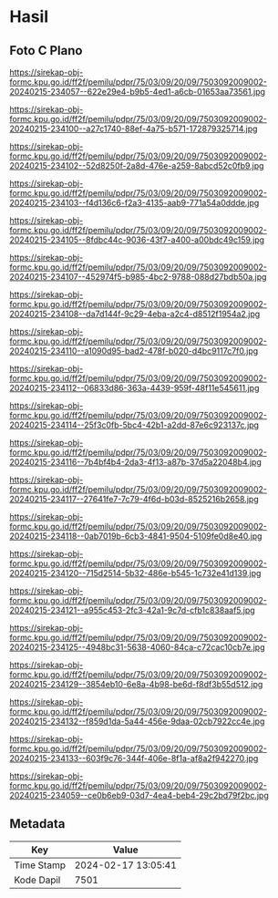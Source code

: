 # Hasil

## Foto C Plano

https://sirekap-obj-formc.kpu.go.id/ff2f/pemilu/pdpr/75/03/09/20/09/7503092009002-20240215-234057--622e29e4-b9b5-4ed1-a6cb-01653aa73561.jpg

https://sirekap-obj-formc.kpu.go.id/ff2f/pemilu/pdpr/75/03/09/20/09/7503092009002-20240215-234100--a27c1740-88ef-4a75-b571-172879325714.jpg

https://sirekap-obj-formc.kpu.go.id/ff2f/pemilu/pdpr/75/03/09/20/09/7503092009002-20240215-234102--52d8250f-2a8d-476e-a259-8abcd52c0fb9.jpg

https://sirekap-obj-formc.kpu.go.id/ff2f/pemilu/pdpr/75/03/09/20/09/7503092009002-20240215-234103--f4d136c6-f2a3-4135-aab9-771a54a0ddde.jpg

https://sirekap-obj-formc.kpu.go.id/ff2f/pemilu/pdpr/75/03/09/20/09/7503092009002-20240215-234105--8fdbc44c-9036-43f7-a400-a00bdc49c159.jpg

https://sirekap-obj-formc.kpu.go.id/ff2f/pemilu/pdpr/75/03/09/20/09/7503092009002-20240215-234107--452974f5-b985-4bc2-9788-088d27bdb50a.jpg

https://sirekap-obj-formc.kpu.go.id/ff2f/pemilu/pdpr/75/03/09/20/09/7503092009002-20240215-234108--da7d144f-9c29-4eba-a2c4-d8512f1954a2.jpg

https://sirekap-obj-formc.kpu.go.id/ff2f/pemilu/pdpr/75/03/09/20/09/7503092009002-20240215-234110--a1090d95-bad2-478f-b020-d4bc9117c7f0.jpg

https://sirekap-obj-formc.kpu.go.id/ff2f/pemilu/pdpr/75/03/09/20/09/7503092009002-20240215-234112--06833d86-363a-4439-959f-48f11e545611.jpg

https://sirekap-obj-formc.kpu.go.id/ff2f/pemilu/pdpr/75/03/09/20/09/7503092009002-20240215-234114--25f3c0fb-5bc4-42b1-a2dd-87e6c923137c.jpg

https://sirekap-obj-formc.kpu.go.id/ff2f/pemilu/pdpr/75/03/09/20/09/7503092009002-20240215-234116--7b4bf4b4-2da3-4f13-a87b-37d5a22048b4.jpg

https://sirekap-obj-formc.kpu.go.id/ff2f/pemilu/pdpr/75/03/09/20/09/7503092009002-20240215-234117--27641fe7-7c79-4f6d-b03d-8525216b2658.jpg

https://sirekap-obj-formc.kpu.go.id/ff2f/pemilu/pdpr/75/03/09/20/09/7503092009002-20240215-234118--0ab7019b-6cb3-4841-9504-5109fe0d8e40.jpg

https://sirekap-obj-formc.kpu.go.id/ff2f/pemilu/pdpr/75/03/09/20/09/7503092009002-20240215-234120--715d2514-5b32-486e-b545-1c732e41d139.jpg

https://sirekap-obj-formc.kpu.go.id/ff2f/pemilu/pdpr/75/03/09/20/09/7503092009002-20240215-234121--a955c453-2fc3-42a1-9c7d-cfb1c838aaf5.jpg

https://sirekap-obj-formc.kpu.go.id/ff2f/pemilu/pdpr/75/03/09/20/09/7503092009002-20240215-234125--4948bc31-5638-4060-84ca-c72cac10cb7e.jpg

https://sirekap-obj-formc.kpu.go.id/ff2f/pemilu/pdpr/75/03/09/20/09/7503092009002-20240215-234129--3854eb10-6e8a-4b98-be6d-f8df3b55d512.jpg

https://sirekap-obj-formc.kpu.go.id/ff2f/pemilu/pdpr/75/03/09/20/09/7503092009002-20240215-234132--f859d1da-5a44-456e-9daa-02cb7922cc4e.jpg

https://sirekap-obj-formc.kpu.go.id/ff2f/pemilu/pdpr/75/03/09/20/09/7503092009002-20240215-234133--603f9c76-344f-406e-8f1a-af8a2f942270.jpg

https://sirekap-obj-formc.kpu.go.id/ff2f/pemilu/pdpr/75/03/09/20/09/7503092009002-20240215-234059--ce0b6eb9-03d7-4ea4-beb4-29c2bd79f2bc.jpg


## Metadata

| Key        | Value               |
| ---------- | ------------------- |
| Time Stamp | 2024-02-17 13:05:41 |
| Kode Dapil | 7501                |



